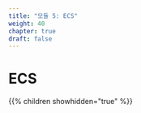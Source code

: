 ```yaml
---
title: "모듈 5: ECS"
weight: 40
chapter: true
draft: false
---
```


# ECS

{{% children showhidden="true" %}}

